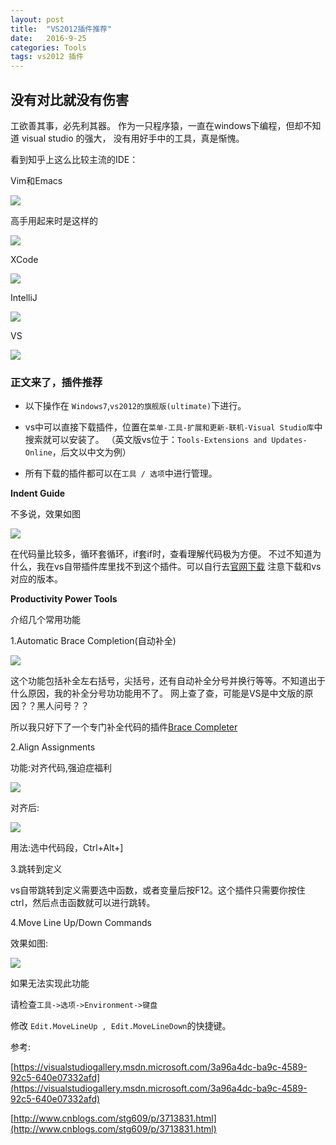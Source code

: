 ```yaml
---
layout: post
title:  "VS2012插件推荐"
date:   2016-9-25 
categories: Tools
tags: vs2012 插件 
---
```


## 没有对比就没有伤害
工欲善其事，必先利其器。
作为一只程序猿，一直在windows下编程，但却不知道 visual studio 的强大，
没有用好手中的工具，真是惭愧。

看到知乎上这么比较主流的IDE：

Vim和Emacs

![](https://pic1.zhimg.com/54df8fd6aa598d950d993a119845ba5c_r.jpg)

高手用起来时是这样的

![](https://pic3.zhimg.com/a4f80fd792e775aa01a85c91d1b0424e_b.jpg)

XCode

![](https://pic3.zhimg.com/deb2902c6703b3d9d77c0237b25ec656_r.jpg)

IntelliJ

![](https://pic3.zhimg.com/0e2009476a8bf2b602111e822a062e02_r.jpg)

VS

![](https://pic2.zhimg.com/1ad9a40fc4b065d0fe4fc7b783270e25_r.jpg)

### 正文来了，插件推荐

*  以下操作在
`Windows7`,`vs2012的旗舰版(ultimate)`下进行。

*  vs中可以直接下载插件，位置在`菜单-工具-扩展和更新-联机-Visual Studio库`中搜索就可以安装了。
（英文版vs位于：`Tools-Extensions and Updates-Online`，后文以中文为例） 

*  所有下载的插件都可以在`工具 / 选项`中进行管理。

**Indent Guide**

不多说，效果如图

![](http://pic002.cnblogs.com/images/2012/302956/2012060514344988.png)

在代码量比较多，循环套循环，if套if时，查看理解代码极为方便。
不过不知道为什么，我在vs自带插件库里找不到这个插件。可以自行去[官网下载](http://indentguide.codeplex.com/releases/view/624767)
注意下载和vs对应的版本。

**Productivity Power Tools**

介绍几个常用功能

1.Automatic Brace Completion(自动补全)

![](http://images.cnitblog.com/i/30991/201405/071439113076838.gif)

这个功能包括补全左右括号，尖括号，还有自动补全分号并换行等等。不知道出于什么原因，我的补全分号功功能用不了。
网上查了查，可能是VS是中文版的原因？？黑人问号？？

所以我只好下了一个专门补全代码的插件[Brace Completer](https://visualstudiogallery.msdn.microsoft.com/0e33cb22-d4ac-4f5a-902f-aff5177cc94d/view/Reviews/2)

2.Align Assignments

功能:对齐代码,强迫症福利

![](http://i1.visualstudiogallery.msdn.s-msft.com/3a96a4dc-ba9c-4589-92c5-640e07332afd/image/file/88413/1/alignassignments1.png)

对齐后:

![](http://i1.visualstudiogallery.msdn.s-msft.com/3a96a4dc-ba9c-4589-92c5-640e07332afd/image/file/88414/1/alignassignments2.png)

用法:选中代码段，Ctrl+Alt+]

3.跳转到定义

vs自带跳转到定义需要选中函数，或者变量后按F12。这个插件只需要你按住ctrl，然后点击函数就可以进行跳转。

4.Move Line Up/Down Commands

效果如图:

![](http://images.cnitblog.com/i/30991/201405/071439250265462.gif)

如果无法实现此功能

请检查` 工具->选项->Environment->键盘 ` 

修改 `Edit.MoveLineUp , Edit.MoveLineDown`的快捷键。

参考:

[https://visualstudiogallery.msdn.microsoft.com/3a96a4dc-ba9c-4589-92c5-640e07332afd](https://visualstudiogallery.msdn.microsoft.com/3a96a4dc-ba9c-4589-92c5-640e07332afd)

[http://www.cnblogs.com/stg609/p/3713831.html](http://www.cnblogs.com/stg609/p/3713831.html)